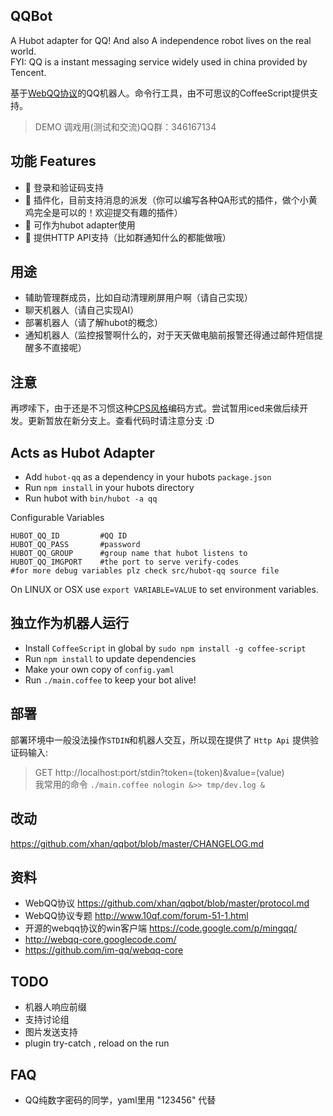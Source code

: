 QQBot 
------
A Hubot adapter for QQ! And also A independence robot lives on the real world.  
FYI: QQ is a instant messaging service widely used in china provided by Tencent.  

基于[WebQQ协议](https://github.com/xhan/qqbot/blob/master/protocol.md)的QQ机器人。命令行工具，由不可思议的CoffeeScript提供支持。  

>DEMO 调戏用(测试和交流)QQ群：346167134

功能 Features
-----
* :muscle:  登录和验证码支持
* :muscle:  插件化，目前支持消息的派发（你可以编写各种QA形式的插件，做个小黄鸡完全是可以的！欢迎提交有趣的插件）
* :muscle:  可作为hubot adapter使用
* :muscle:  提供HTTP API支持（比如群通知什么的都能做哦）

用途
-----
* 辅助管理群成员，比如自动清理刷屏用户啊（请自己实现）
* 聊天机器人（请自己实现AI）
* 部署机器人（请了解hubot的概念）
* 通知机器人（监控报警啊什么的，对于天天做电脑前报警还得通过邮件短信提醒多不直接呢）

注意
-----
再啰嗦下，由于还是不习惯这种[CPS风格](http://en.wikipedia.org/wiki/Continuation-passing_style)编码方式。尝试暂用iced来做后续开发。更新暂放在新分支上。查看代码时请注意分支 :D

Acts as Hubot Adapter
------
* Add `hubot-qq` as a dependency in your hubots `package.json`
* Run `npm install` in your hubots directory
* Run hubot with `bin/hubot -a qq`

Configurable Variables
 
	HUBOT_QQ_ID			#QQ ID
	HUBOT_QQ_PASS		#password
	HUBOT_QQ_GROUP		#group name that hubot listens to
	HUBOT_QQ_IMGPORT    #the port to serve verify-codes
	#for more debug variables plz check src/hubot-qq source file

On LINUX or OSX use `export VARIABLE=VALUE` to set environment variables.


独立作为机器人运行
-----
* Install `CoffeeScript` in global by `sudo npm install -g coffee-script`
* Run `npm install` to update dependencies
* Make your own copy of `config.yaml`
* Run `./main.coffee` to keep your bot alive!

部署
-----
部署环境中一般没法操作`STDIN`和机器人交互，所以现在提供了 `Http Api` 提供验证码输入:    
>  GET http://localhost:port/stdin?token=(token)&value=(value)  
我常用的命令 `./main.coffee nologin &>> tmp/dev.log &`


改动
----
https://github.com/xhan/qqbot/blob/master/CHANGELOG.md

资料
----
* WebQQ协议     https://github.com/xhan/qqbot/blob/master/protocol.md
* WebQQ协议专题  http://www.10qf.com/forum-51-1.html
* 开源的webqq协议的win客户端 https://code.google.com/p/mingqq/
* http://webqq-core.googlecode.com/
* https://github.com/im-qq/webqq-core

TODO
---
* 机器人响应前缀
* 支持讨论组
* 图片发送支持
* plugin try-catch , reload on the run


FAQ
---
* QQ纯数字密码的同学，yaml里用 "123456" 代替

